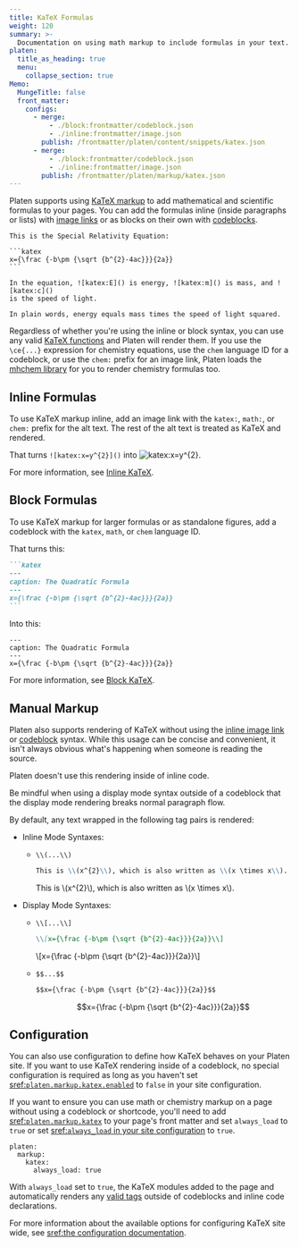 ```yaml
---
title: KaTeX Formulas
weight: 120
summary: >-
  Documentation on using math markup to include formulas in your text.
platen:
  title_as_heading: true
  menu:
    collapse_section: true
Memo:
  MungeTitle: false
  front_matter:
    configs:
      - merge:
          - ./block:frontmatter/codeblock.json
          - ./inline:frontmatter/image.json
        publish: /frontmatter/platen/content/snippets/katex.json
      - merge:
          - ./block:frontmatter/codeblock.json
          - ./inline:frontmatter/image.json
        publish: /frontmatter/platen/markup/katex.json
---
```


Platen supports using [KaTeX markup][01] to add mathematical and scientific formulas to your pages.
You can add the formulas inline (inside paragraphs or lists) with [image links][02] or as blocks on
their own with [codeblocks][03].

``````memo-example-renderer { skip_number=true level=2 }
This is the Special Relativity Equation:

```katex
x={\frac {-b\pm {\sqrt {b^{2}-4ac}}}{2a}}
```

In the equation, ![katex:E]() is energy, ![katex:m]() is mass, and ![katex:c]()
is the speed of light.

In plain words, energy equals mass times the speed of light squared.
``````

Regardless of whether you're using the inline or block syntax, you can use any valid
[KaTeX functions][04] and Platen will render them. If you use the `\ce{...}` expression for
chemistry equations, use the `chem` language ID for a codeblock, or use the `chem:` prefix for an
image link, Platen loads the [mhchem library][05] for you to render chemistry formulas too.

## Inline Formulas

To use KaTeX markup inline, add an image link with the `katex:`, `math:`, or `chem:` prefix for the
alt text. The rest of the alt text is treated as KaTeX and rendered.

That turns `![katex:x=y^{2}]()` into ![katex:x=y^{2}]().

For more information, see [Inline KaTeX][02].

## Block Formulas

To use KaTeX markup for larger formulas or as standalone figures, add a codeblock with the `katex`,
`math`, or `chem` language ID.

That turns this:

``````markdown
```katex
---
caption: The Quadratic Formula
---
x={\frac {-b\pm {\sqrt {b^{2}-4ac}}}{2a}}
```
``````

Into this:

```katex
---
caption: The Quadratic Formula
---
x={\frac {-b\pm {\sqrt {b^{2}-4ac}}}{2a}}
```

For more information, see [Block KaTeX][03].

## Manual Markup

Platen also supports rendering of KaTeX without using the [inline image link][02] or
[codeblock][03] syntax. While this usage can be concise and convenient, it isn't always obvious
what's happening when someone is reading the source.

Platen doesn't use this rendering inside of inline code.

Be mindful when using a display mode syntax outside of a codeblock that the display mode rendering
breaks normal paragraph flow.

By default, any text wrapped in the following tag pairs is rendered:

- Inline Mode Syntaxes:
  - `\\(...\\)`

    ```markdown
    This is \\(x^{2}\\), which is also written as \\(x \times x\\).
    ```

    This is \\(x^{2}\\), which is also written as \\(x \times x\\).
- Display Mode Syntaxes:
  - `\\[...\\]`

    ```markdown
    \\[x={\frac {-b\pm {\sqrt {b^{2}-4ac}}}{2a}}\\]
    ```

    \\[x={\frac {-b\pm {\sqrt {b^{2}-4ac}}}{2a}}\\]
  - `$$...$$`

    ```markdown
    $$x={\frac {-b\pm {\sqrt {b^{2}-4ac}}}{2a}}$$
    ```

    $$x={\frac {-b\pm {\sqrt {b^{2}-4ac}}}{2a}}$$

## Configuration

You can also use configuration to define how KaTeX behaves on your Platen site. If you want to use
KaTeX rendering inside of a codeblock, no special configuration is required as long as you haven't
set [sref:`platen.markup.katex.enabled`][s06] to `false` in your site configuration.

If you want to ensure you can use math or chemistry markup on a page without using a codeblock or
shortcode, you'll need to add [sref:`platen.markup.katex`][s07] to your page's front matter and
set `always_load` to `true` or set [sref:`always_load` in your site configuration][s08] to `true`.

```memo-example-data
platen:
  markup:
    katex:
      always_load: true
```

With `always_load` set to `true`, the KaTeX modules added to the page and automatically renders any
[valid tags](#manual-markup) outside of codeblocks and inline code declarations.

For more information about the available options for configuring KaTeX site wide, see
[sref:the configuration documentation][s09].

<!-- Link References -->
[01]: https://katex.org/
[02]: inline.md
[03]: block.md
[04]: https://katex.org/docs/supported.html
[05]: https://mhchem.github.io/MathJax-mhchem/
[s06]: platen.site.markup.katex.Enabled
[s07]: platen.content.markup.katex
[s08]: platen.site.markup.katex.always_load
[s09]: platen.site.markup.katex
